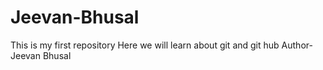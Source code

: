 # Jeevan-Bhusal
This is my first repository
Here we will learn about git and git hub
Author-Jeevan Bhusal
